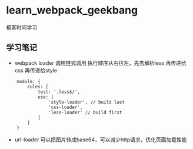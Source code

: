 # learn_webpack_geekbang
极客时间学习

## 学习笔记

* webpack loader 调用链式调用 执行顺序从右往左，先去解析less 再传递给css 再传递给style

```
    module: {
        rules: [
            test: '.less$/',
            use: [
                'style-loader', // build last
                'css-loader',
                'less-loader' // build first 
            ]
        ]
    }
```
* url-loader 可以把图片转成base64，可以减少http请求，优化页面加载性能